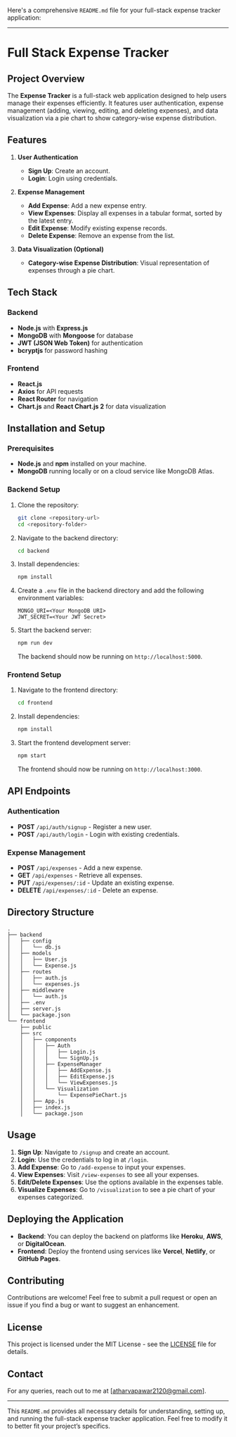 Here's a comprehensive `README.md` file for your full-stack expense tracker application:

---

# Full Stack Expense Tracker

## Project Overview

The **Expense Tracker** is a full-stack web application designed to help users manage their expenses efficiently. It features user authentication, expense management (adding, viewing, editing, and deleting expenses), and data visualization via a pie chart to show category-wise expense distribution.

## Features

1. **User Authentication**
   - **Sign Up**: Create an account.
   - **Login**: Login using credentials.
   
2. **Expense Management**
   - **Add Expense**: Add a new expense entry.
   - **View Expenses**: Display all expenses in a tabular format, sorted by the latest entry.
   - **Edit Expense**: Modify existing expense records.
   - **Delete Expense**: Remove an expense from the list.

3. **Data Visualization (Optional)**
   - **Category-wise Expense Distribution**: Visual representation of expenses through a pie chart.

## Tech Stack

### Backend
- **Node.js** with **Express.js**
- **MongoDB** with **Mongoose** for database
- **JWT (JSON Web Token)** for authentication
- **bcryptjs** for password hashing

### Frontend
- **React.js**
- **Axios** for API requests
- **React Router** for navigation
- **Chart.js** and **React Chart.js 2** for data visualization

## Installation and Setup

### Prerequisites

- **Node.js** and **npm** installed on your machine.
- **MongoDB** running locally or on a cloud service like MongoDB Atlas.

### Backend Setup

1. Clone the repository:
   ```bash
   git clone <repository-url>
   cd <repository-folder>
   ```

2. Navigate to the backend directory:
   ```bash
   cd backend
   ```

3. Install dependencies:
   ```bash
   npm install
   ```

4. Create a `.env` file in the backend directory and add the following environment variables:
   ```
   MONGO_URI=<Your MongoDB URI>
   JWT_SECRET=<Your JWT Secret>
   ```

5. Start the backend server:
   ```bash
   npm run dev
   ```
   The backend should now be running on `http://localhost:5000`.

### Frontend Setup

1. Navigate to the frontend directory:
   ```bash
   cd frontend
   ```

2. Install dependencies:
   ```bash
   npm install
   ```

3. Start the frontend development server:
   ```bash
   npm start
   ```
   The frontend should now be running on `http://localhost:3000`.

## API Endpoints

### Authentication

- **POST** `/api/auth/signup` - Register a new user.
- **POST** `/api/auth/login` - Login with existing credentials.

### Expense Management

- **POST** `/api/expenses` - Add a new expense.
- **GET** `/api/expenses` - Retrieve all expenses.
- **PUT** `/api/expenses/:id` - Update an existing expense.
- **DELETE** `/api/expenses/:id` - Delete an expense.

## Directory Structure

```
.
├── backend
│   ├── config
│   │   └── db.js
│   ├── models
│   │   ├── User.js
│   │   └── Expense.js
│   ├── routes
│   │   ├── auth.js
│   │   └── expenses.js
│   ├── middleware
│   │   └── auth.js
│   ├── .env
│   ├── server.js
│   └── package.json
└── frontend
    ├── public
    ├── src
    │   ├── components
    │   │   ├── Auth
    │   │   │   ├── Login.js
    │   │   │   └── SignUp.js
    │   │   ├── ExpenseManager
    │   │   │   ├── AddExpense.js
    │   │   │   ├── EditExpense.js
    │   │   │   └── ViewExpenses.js
    │   │   └── Visualization
    │   │       └── ExpensePieChart.js
    │   ├── App.js
    │   ├── index.js
    │   └── package.json
```

## Usage

1. **Sign Up**: Navigate to `/signup` and create an account.
2. **Login**: Use the credentials to log in at `/login`.
3. **Add Expense**: Go to `/add-expense` to input your expenses.
4. **View Expenses**: Visit `/view-expenses` to see all your expenses.
5. **Edit/Delete Expenses**: Use the options available in the expenses table.
6. **Visualize Expenses**: Go to `/visualization` to see a pie chart of your expenses categorized.

## Deploying the Application

- **Backend**: You can deploy the backend on platforms like **Heroku**, **AWS**, or **DigitalOcean**.
- **Frontend**: Deploy the frontend using services like **Vercel**, **Netlify**, or **GitHub Pages**.

## Contributing

Contributions are welcome! Feel free to submit a pull request or open an issue if you find a bug or want to suggest an enhancement.

## License

This project is licensed under the MIT License - see the [LICENSE](LICENSE) file for details.

## Contact

For any queries, reach out to me at [atharvapawar2120@gmail.com].

---

This `README.md` provides all necessary details for understanding, setting up, and running the full-stack expense tracker application. Feel free to modify it to better fit your project’s specifics.
